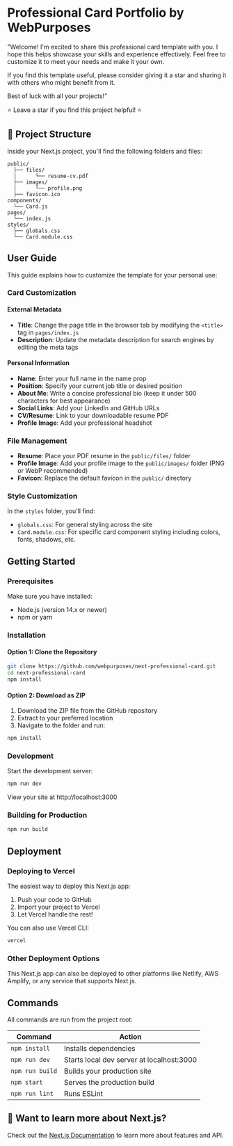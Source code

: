 # Professional Card Portfolio by WebPurposes

"Welcome! I'm excited to share this professional card template with you. I hope this helps showcase your skills and experience effectively. Feel free to customize it to meet your needs and make it your own.

If you find this template useful, please consider giving it a star and sharing it with others who might benefit from it.

Best of luck with all your projects!"

⭐ Leave a star if you find this project helpful! ⭐️

## 🚀 Project Structure

Inside your Next.js project, you'll find the following folders and files:

```
public/
  ├── files/
  |      └── resume-cv.pdf
  ├── images/
  |      └── profile.png
  ├── favicon.ico
components/
  └── Card.js
pages/
  └── index.js
styles/
  ├── globals.css
  └── Card.module.css
```

## User Guide

This guide explains how to customize the template for your personal use:

### Card Customization

#### External Metadata
- **Title**: Change the page title in the browser tab by modifying the `<title>` tag in `pages/index.js`
- **Description**: Update the metadata description for search engines by editing the meta tags

#### Personal Information
- **Name**: Enter your full name in the name prop
- **Position**: Specify your current job title or desired position
- **About Me**: Write a concise professional bio (keep it under 500 characters for best appearance)
- **Social Links**: Add your LinkedIn and GitHub URLs
- **CV/Resume**: Link to your downloadable resume PDF
- **Profile Image**: Add your professional headshot

### File Management

- **Resume**: Place your PDF resume in the `public/files/` folder
- **Profile Image**: Add your profile image to the `public/images/` folder (PNG or WebP recommended)
- **Favicon**: Replace the default favicon in the `public/` directory

### Style Customization

In the `styles` folder, you'll find:
- `globals.css`: For general styling across the site
- `Card.module.css`: For specific card component styling including colors, fonts, shadows, etc.

## Getting Started

### Prerequisites

Make sure you have installed:

- Node.js (version 14.x or newer)
- npm or yarn

### Installation

#### Option 1: Clone the Repository

```bash
git clone https://github.com/webpurposes/next-professional-card.git
cd next-professional-card
npm install
```

#### Option 2: Download as ZIP

1. Download the ZIP file from the GitHub repository
2. Extract to your preferred location
3. Navigate to the folder and run:

```bash
npm install
```

### Development

Start the development server:

```bash
npm run dev
```

View your site at http://localhost:3000

### Building for Production

```bash
npm run build
```

## Deployment

### Deploying to Vercel

The easiest way to deploy this Next.js app:

1. Push your code to GitHub
2. Import your project to Vercel
3. Let Vercel handle the rest!

You can also use Vercel CLI:

```bash
vercel
```

### Other Deployment Options

This Next.js app can also be deployed to other platforms like Netlify, AWS Amplify, or any service that supports Next.js.

## Commands

All commands are run from the project root:

| Command | Action |
|---------|--------|
| `npm install` | Installs dependencies |
| `npm run dev` | Starts local dev server at localhost:3000 |
| `npm run build` | Builds your production site |
| `npm start` | Serves the production build |
| `npm run lint` | Runs ESLint |

## 👀 Want to learn more about Next.js?

Check out the [Next.js Documentation](https://nextjs.org/docs) to learn more about features and API.
